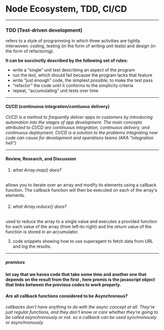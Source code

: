 # Node Ecosystem, TDD, CI/CD
---------------------------------------------------------------

### TDD (Test-driven development)

refers to a style of programming in which three activities are tightly interwoven: coding, testing (in the form of writing unit tests) and design (in the form of refactoring).


**It can be succinctly described by the following set of rules:**

* write a “single” unit test describing an aspect of the program
* run the test, which should fail because the program lacks that feature
* write “just enough” code, the simplest possible, to make the test pass
* “refactor” the code until it conforms to the simplicity criteria
*  repeat, “accumulating” unit tests over time

-----------------------------------------------------------------------------

 #### CI/CD (continuous integration/contiuous delivery)

*CI/CD is a method to frequently deliver apps to customers by introducing automation into the stages of app development. The main concepts attributed to CI/CD are continuous integration, continuous delivery, and continuous deployment. CI/CD is a solution to the problems integrating new code can cause for development and operations teams (AKA "integration hell")*

-----------------------------------------------------------------------
 #### Review, Research, and Discussion

 
1. ###### what Array.map() does? 
allows you to iterate over an array and modify its elements using a callback function. The callback function will then be executed on each of the array's elements.

2. ###### what Array.reduce() does?
 used to reduce the array to a single value and executes a provided function for each value of the array (from left-to-right) and the return value of the function is stored in an accumulator.

3. code snippets showing how to use superagent to fetch data from URL and log the results.
---------------------------------------------------------------------
##### promises
 **let say that we havea code that take some time and another one that depends on the result from the first , here promis is the javascript object that links between the previous codes to work properly.**

#### Are all callback functions considered to be Asynchronous?
 *callbacks don't have anything to do with the async concept at all. They're just regular functions, and they don't know or care whether they're going to be called asynchronously or not. so a callback can be used synchronously or asynchronously.*

 





